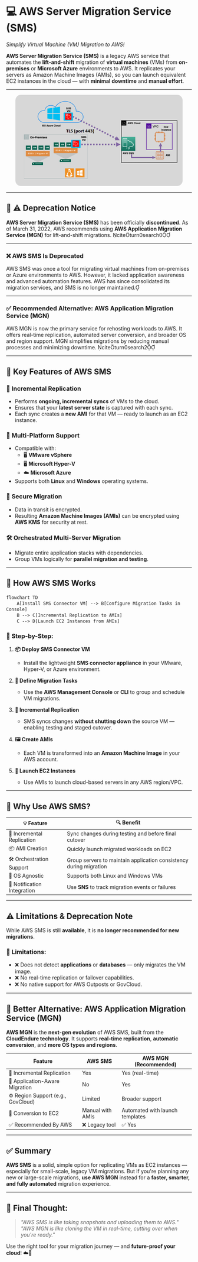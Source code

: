 # 💻 **AWS Server Migration Service (SMS)**

_Simplify Virtual Machine (VM) Migration to AWS!_

**AWS Server Migration Service (SMS)** is a legacy AWS service that automates the **lift-and-shift** migration of **virtual machines** (VMs) from **on-premises** or **Microsoft Azure** environments to AWS. It replicates your servers as Amazon Machine Images (AMIs), so you can launch equivalent EC2 instances in the cloud — with **minimal downtime** and **manual effort**.

---

<div align="center">
  <img src="images/aws-sms.png" alt="AWS SMS Overview" style="border-radius: 15px; max-width: 90%;" />
</div>

---

## 🚨 ⚠️ Deprecation Notice

**AWS Server Migration Service (SMS)** has been officially **discontinued**. As of March 31, 2022, AWS recommends using **AWS Application Migration Service (MGN)** for lift-and-shift migrations. citeturn0search0

---

### ❌ AWS SMS Is Deprecated

AWS SMS was once a tool for migrating virtual machines from on-premises or Azure environments to AWS. However, it lacked application awareness and advanced automation features. AWS has since consolidated its migration services, and SMS is no longer maintained.

---

### ✅ Recommended Alternative: AWS Application Migration Service (MGN)

AWS MGN is now the primary service for rehosting workloads to AWS. It offers real-time replication, automated server conversion, and broader OS and region support. MGN simplifies migrations by reducing manual processes and minimizing downtime. citeturn0search2

---

## 🌟 **Key Features of AWS SMS**

### 🔄 **Incremental Replication**

- Performs **ongoing, incremental syncs** of VMs to the cloud.
- Ensures that your **latest server state** is captured with each sync.
- Each sync creates a **new AMI** for that VM — ready to launch as an EC2 instance.

### 🧩 **Multi-Platform Support**

- Compatible with:
  - 🖥️ **VMware vSphere**
  - 🖥️ **Microsoft Hyper-V**
  - ☁️ **Microsoft Azure**
- Supports both **Linux** and **Windows** operating systems.

### 🔐 **Secure Migration**

- Data in transit is encrypted.
- Resulting **Amazon Machine Images (AMIs)** can be encrypted using **AWS KMS** for security at rest.

### 🛠️ **Orchestrated Multi-Server Migration**

- Migrate entire application stacks with dependencies.
- Group VMs logically for **parallel migration and testing**.

---

## 🔧 **How AWS SMS Works**

```mermaid
flowchart TD
    A[Install SMS Connector VM] --> B[Configure Migration Tasks in Console]
    B --> C[Incremental Replication to AMIs]
    C --> D[Launch EC2 Instances from AMIs]
```

### 📝 **Step-by-Step:**

1. **📦 Deploy SMS Connector VM**

   - Install the lightweight **SMS connector appliance** in your VMware, Hyper-V, or Azure environment.

2. **🧭 Define Migration Tasks**

   - Use the **AWS Management Console** or **CLI** to group and schedule VM migrations.

3. **🔁 Incremental Replication**

   - SMS syncs changes **without shutting down** the source VM — enabling testing and staged cutover.

4. **🖼️ Create AMIs**

   - Each VM is transformed into an **Amazon Machine Image** in your AWS account.

5. **🚀 Launch EC2 Instances**
   - Use AMIs to launch cloud-based servers in any AWS region/VPC.

---

## 🎯 **Why Use AWS SMS?**

| 💡 Feature                  | 🔍 Benefit                                                         |
| --------------------------- | ------------------------------------------------------------------ |
| 🔄 Incremental Replication  | Sync changes during testing and before final cutover               |
| 📦 AMI Creation             | Quickly launch migrated workloads on EC2                           |
| 🛠️ Orchestration Support    | Group servers to maintain application consistency during migration |
| 🔧 OS Agnostic              | Supports both Linux and Windows VMs                                |
| 📣 Notification Integration | Use **SNS** to track migration events or failures                  |

---

## ⚠️ **Limitations & Deprecation Note**

While AWS SMS is still **available**, it is **no longer recommended for new migrations**.

### 🚫 **Limitations:**

- ❌ Does not detect **applications** or **databases** — only migrates the VM image.
- ❌ No real-time replication or failover capabilities.
- ❌ No native support for AWS Outposts or GovCloud.

---

## 🔁 **Better Alternative: AWS Application Migration Service (MGN)**

**AWS MGN** is the **next-gen evolution** of AWS SMS, built from the **CloudEndure technology**. It supports **real-time replication**, **automatic conversion**, and **more OS types and regions**.

| Feature                            | AWS SMS          | AWS MGN (Recommended)           |
| ---------------------------------- | ---------------- | ------------------------------- |
| 🔁 Incremental Replication         | Yes              | Yes (real-time)                 |
| 🧠 Application-Aware Migration     | No               | Yes                             |
| ⚙️ Region Support (e.g., GovCloud) | Limited          | Broader support                 |
| 🔄 Conversion to EC2               | Manual with AMIs | Automated with launch templates |
| ✅ Recommended By AWS              | ❌ Legacy tool   | ✅ Yes                          |

---

## ✅ **Summary**

**AWS SMS** is a solid, simple option for replicating VMs as EC2 instances — especially for small-scale, legacy VM migrations. But if you're planning any new or large-scale migrations, **use AWS MGN** instead for a **faster, smarter, and fully automated** migration experience.

---

## 🧠 **Final Thought:**

> _"AWS SMS is like taking snapshots and uploading them to AWS."_  
> _"AWS MGN is like cloning the VM in real-time, cutting over when you're ready."_

Use the right tool for your migration journey — and **future-proof your cloud**! ☁️🚀
